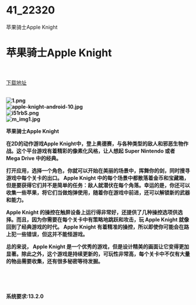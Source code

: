 # 41_22320
苹果骑士Apple Knight
# 苹果骑士Apple Knight
 <br/></br>
[下载地址](https://www.switch520.cc/article/22320 "下载地址")
<br/></br>

<p><strong><img title="1.png" src="https://www.switch520.cc/muke_img/2021_09_12_1e9e4647dafca.png" alt="1.png"></strong><br>
<strong><img title="apple-knight-android-10.jpg" src="https://www.switch520.cc/muke_img/2021_09_12_3d32512658cca.jpg" alt="apple-knight-android-10.jpg"></strong><br>
<strong><img title="i51rbS.png" src="https://www.switch520.cc/muke_img/2021_09_12_a3949e8f4b885.png" alt="i51rbS.png"></strong><br>
<strong><img title="m_img1.jpg" src="https://www.switch520.cc/muke_img/2021_09_12_d5f1690400304.jpg" alt="m_img1.jpg">&nbsp;</strong></p>
<p><strong>苹果骑士Apple Knight</strong></p>
<p><strong>在2D的动作游戏Apple Knight中，登上奥德赛，与各种类型的敌人和邪恶生物作战。这个平台游戏有着精彩的像素化风格，让人想起 Super Nintendo 或者 Mega Drive 中的经典。</strong></p>
<p><strong>打开应用，选择一个角色，你就可以开始在美丽的场景中，挥舞你的剑，同时搜寻游戏中每个关卡的出口。 Apple Knight 中的每个场景中都散落着金币和宝藏箱，但是要获得它们并不是简单的任务：敌人就潜伏在每个角落。幸运的是，你还可以收集一些苹果，将它们当做炮弹使用，随着你在游戏中前进，还可以解锁新的武器和能力。</strong></p>
<p><strong>Apple Knight 的操控在触屏设备上运行得非常好，还提供了几种操控选项供选择。而且，因为你需要在每个关卡中有策略地跳跃和攻击，玩 Apple Knight 就像回到了经典游戏的时代。 Apple Knight 有着精准的操控，所以即使你可能会在路上犯一些错误，但这并不能怪游戏。</strong></p>
<p><strong>总的来说， Apple Knight 是一个优秀的游戏，但是设计精美的画面让它变得更加显著。除此之外，这个游戏是持续更新的，可玩性非常高，每个关卡中不仅有大量的物品需要收集，还有很多秘密等待发掘。</strong></p>
<p>&nbsp;</p>
<p>&nbsp;</p>
<p><strong>系统要求:13.2.0</strong></p>



